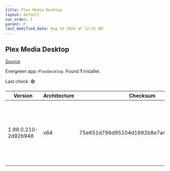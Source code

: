 ```yaml
---
title: Plex Media Desktop
layout: default
nav_order: 2
parent: P
last_modified_date: Aug 14 2024 at 12:41 AM
---
```


## Plex Media Desktop

[Source](https://www.plex.tv/media-server-downloads/)

Evergreen app: `PlexDesktop`. Found **1** installer.

Last check: 🟢

| Version             | Architecture | Checksum                                 | URI                                                                                                                                                                                                              |
| ------------------- | ------------ | ---------------------------------------- | ---------------------------------------------------------------------------------------------------------------------------------------------------------------------------------------------------------------- |
| 1.99.0.210-2d92b948 | x64          | 75e651d796d95104d1992b8e7a42848fef56801d | [https://downloads.plex.tv/plex-desktop/1.99.0.210-2d92b948/windows/Plex-1.99.0.210-2d92b948-x86_64.exe](https://downloads.plex.tv/plex-desktop/1.99.0.210-2d92b948/windows/Plex-1.99.0.210-2d92b948-x86_64.exe) |
